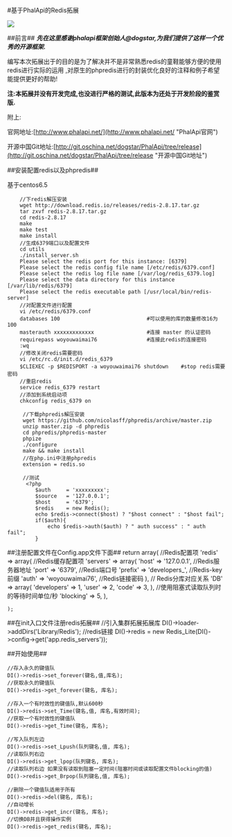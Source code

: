 #基于PhalApi的Redis拓展

![](http://webtools.qiniudn.com/master-LOGO-20150410_50.jpg)

##前言##
***先在这里感谢phalapi框架创始人@dogstar,为我们提供了这样一个优秀的开源框架.***

编写本次拓展出于的目的是为了解决并不是非常熟悉redis的童鞋能够方便的使用redis进行实际的运用
,对原生的phpredis进行的封装优化良好的注释和例子希望能提供更好的帮助!

**注:本拓展并没有开发完成,也没进行严格的测试,此版本为还处于开发阶段的鉴赏版.**

附上:

官网地址:[http://www.phalapi.net/](http://www.phalapi.net/ "PhalApi官网")

开源中国Git地址:[http://git.oschina.net/dogstar/PhalApi/tree/release](http://git.oschina.net/dogstar/PhalApi/tree/release "开源中国Git地址")


##安装配置redis以及phpredis##

基于centos6.5

        //下redis解压安装
        wget http://download.redis.io/releases/redis-2.8.17.tar.gz
        tar zxvf redis-2.8.17.tar.gz
        cd redis-2.8.17
        make
        make test
        make install
        //生成6379端口以及配置文件
        cd utils
        ./install_server.sh
        Please select the redis port for this instance: [6379]
        Please select the redis config file name [/etc/redis/6379.conf]
        Please select the redis log file name [/var/log/redis_6379.log]
        Please select the data directory for this instance [/var/lib/redis/6379]
        Please select the redis executable path [/usr/local/bin/redis-server]
        //对配置文件进行配置
        vi /etc/redis/6379.conf
        databases 100                            #可以使用的库的数量修改16为100
        masterauth xxxxxxxxxxxxx                 #连接 master 的认证密码
        requirepass woyouwaimai76                #连接此redis的连接密码
        :wq
        //修改关闭redis需要密码
        vi /etc/rc.d/init.d/redis_6379
        $CLIEXEC -p $REDISPORT -a woyouwaimai76 shutdown    #stop redis需要密码
        //重启redis
        service redis_6379 restart
        //添加到系统启动项
        chkconfig redis_6379 on

         //下载phpredis解压安装
         wget https://github.com/nicolasff/phpredis/archive/master.zip
         unzip master.zip -d phpredis
         cd phpredis/phpredis-master
         phpize
         ./configure
         make && make install
         //在php.ini中注册phpredis
         extension = redis.so

         //测试
          <?php
             $auth     = 'xxxxxxxxx';
             $source   = '127.0.0.1';
             $host     = '6379';
             $redis    = new Redis();
             echo $redis->connect($host) ? "$host connect" : "$host fail";
             if($auth){
                 echo $redis->auth($auth) ? " auth success" : " auth fail";
             }


##注册配置文件在Config.app文件下面##
    return array(
        //Redis配置项
        'redis' => array(
            //Redis缓存配置项
            'servers'  => array(
                'host'   => '127.0.0.1',        //Redis服务器地址
                'port'   => '6379',             //Redis端口号
                'prefix' => 'developers_',      //Redis-key前缀
                'auth'   => 'woyouwaimai76',    //Redis链接密码
            ),
            // Redis分库对应关系
            'DB'       => array(
                'developers' => 1,
                'user'       => 2,
                'code'       => 3,
            ),
            //使用阻塞式读取队列时的等待时间单位/秒
            'blocking' => 5,
        ),

    );

##在init入口文件注册redis拓展##
    //引入集群拓展拓展库
    DI()->loader->addDirs('Library/Redis');
    //redis链接
    DI()->redis = new Redis_Lite(DI()->config->get('app.redis_servers'));

##开始使用##

    //存入永久的键值队
    DI()->redis->set_forever(键名,值,库名);
    //获取永久的键值队
    DI()->redis->get_forever(键名, 库名);
    
    //存入一个有时效性的键值队,默认600秒
    DI()->redis->set_Time(键名,值, 库名,有效时间);
    //获取一个有时效性的键值队
    DI()->redis->get_Time(键名, 库名);
    
    //写入队列左边
    DI()->redis->set_Lpush(队列键名,值, 库名);
    //读取队列右边
    DI()->redis->get_lpop(队列键名, 库名);
    //读取队列右边 如果没有读取到阻塞一定时间(阻塞时间或读取配置文件blocking的值)
    DI()->redis->get_Brpop(队列键名,值, 库名);
    
    //删除一个键值队适用于所有
    DI()->redis->del(键名, 库名);
    //自动增长
    DI()->redis->get_incr(键名, 库名);
    //切换DB并且获得操作实例
    DI()->redis->get_redis(键名, 库名);
    
